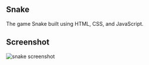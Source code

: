 ## Snake
The game Snake built using HTML, CSS, and JavaScript.

## Screenshot
![snake screenshot](https://github.com/user-attachments/assets/a947b0a8-0164-47df-87e2-752ffd792dff)
